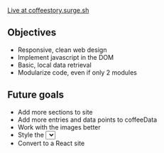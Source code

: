 [Live at coffeestory.surge.sh](https://coffeestory.surge.sh)

## Objectives
- Responsive, clean web design
- Implement javascript in the DOM
- Basic, local data retrieval
- Modularize code, even if only 2 modules

## Future goals
- Add more sections to site
- Add more entries and data points to coffeeData
- Work with the images better
- Style the <select> element better
- Convert to a React site
